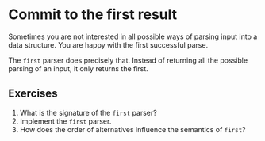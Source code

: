# Commit to the first result
Sometimes you are not interested in all possible ways of parsing input into a data structure. You are happy with the first successful parse.

The `first` parser does precisely that. Instead of returning all the possible parsing of an input, it only returns the first.

## Exercises
1. What is the signature of the `first` parser?
2. Implement the `first` parser.
3. How does the order of alternatives influence the semantics of `first`?